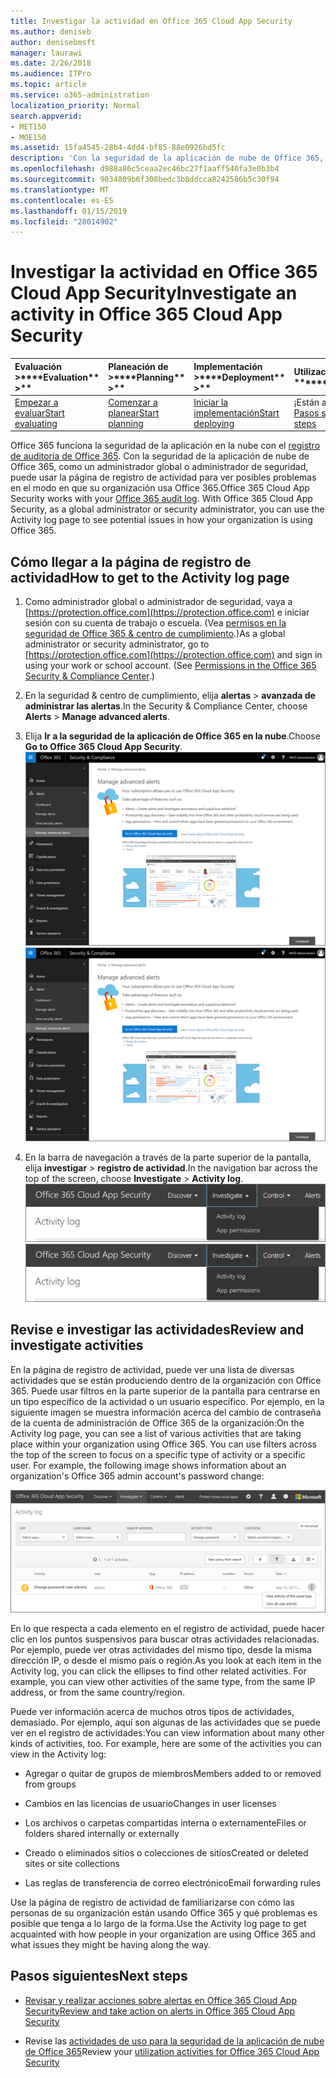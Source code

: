 ```yaml
---
title: Investigar la actividad en Office 365 Cloud App Security
ms.author: deniseb
author: denisebmsft
manager: laurawi
ms.date: 2/26/2018
ms.audience: ITPro
ms.topic: article
ms.service: o365-administration
localization_priority: Normal
search.appverid:
- MET150
- MOE150
ms.assetid: 15fa4545-28b4-4dd4-bf85-88e0926bd5fc
description: 'Con la seguridad de la aplicación de nube de Office 365, puede ver lo que sucede en el entorno de Office 365, ¿está buscando a través de instructora actividades y cuentas. '
ms.openlocfilehash: d988a86c5ceaa2ec46bc27f1aaff540fa3e0b3b4
ms.sourcegitcommit: 9034809b6f308bedc3b8ddcca8242586b5c30f94
ms.translationtype: MT
ms.contentlocale: es-ES
ms.lasthandoff: 01/15/2019
ms.locfileid: "28014902"
---
```

# <a name="investigate-an-activity-in-office-365-cloud-app-security"></a><span data-ttu-id="adfcd-103">Investigar la actividad en Office 365 Cloud App Security</span><span class="sxs-lookup"><span data-stu-id="adfcd-103">Investigate an activity in Office 365 Cloud App Security</span></span>
  
|<span data-ttu-id="adfcd-104">Evaluación **\>**</span><span class="sxs-lookup"><span data-stu-id="adfcd-104">\*\*\*\*Evaluation\*\* \>\*\*</span></span>|<span data-ttu-id="adfcd-105">Planeación de **\>**</span><span class="sxs-lookup"><span data-stu-id="adfcd-105">\*\*\*\*Planning\*\* \>\*\*</span></span>|<span data-ttu-id="adfcd-106">Implementación **\>**</span><span class="sxs-lookup"><span data-stu-id="adfcd-106">\*\*\*\*Deployment\*\* \>\*\*</span></span>|<span data-ttu-id="adfcd-107">Utilización de \*\*\*</span><span class="sxs-lookup"><span data-stu-id="adfcd-107">\*\*\*\*Utilization\*\*\*\*</span></span>|
|:-----|:-----|:-----|:-----|
|[<span data-ttu-id="adfcd-108">Empezar a evaluar</span><span class="sxs-lookup"><span data-stu-id="adfcd-108">Start evaluating</span></span>](office-365-cas-overview.md) <br/> |[<span data-ttu-id="adfcd-109">Comenzar a planear</span><span class="sxs-lookup"><span data-stu-id="adfcd-109">Start planning</span></span>](get-ready-for-office-365-cas.md) <br/> |[<span data-ttu-id="adfcd-110">Iniciar la implementación</span><span class="sxs-lookup"><span data-stu-id="adfcd-110">Start deploying</span></span>](turn-on-office-365-cas.md) <br/> |<span data-ttu-id="adfcd-111">¡Están aquí!</span><span class="sxs-lookup"><span data-stu-id="adfcd-111">You are here!</span></span>  <br/> [<span data-ttu-id="adfcd-112">Pasos siguientes</span><span class="sxs-lookup"><span data-stu-id="adfcd-112">Next steps</span></span>](#next-steps) <br/> |
   
<span data-ttu-id="adfcd-p101">Office 365 funciona la seguridad de la aplicación en la nube con el [registro de auditoría de Office 365](detailed-properties-in-the-office-365-audit-log.md). Con la seguridad de la aplicación de nube de Office 365, como un administrador global o administrador de seguridad, puede usar la página de registro de actividad para ver posibles problemas en el modo en que su organización usa Office 365.</span><span class="sxs-lookup"><span data-stu-id="adfcd-p101">Office 365 Cloud App Security works with your [Office 365 audit log](detailed-properties-in-the-office-365-audit-log.md). With Office 365 Cloud App Security, as a global administrator or security administrator, you can use the Activity log page to see potential issues in how your organization is using Office 365.</span></span>
  
## <a name="how-to-get-to-the-activity-log-page"></a><span data-ttu-id="adfcd-115">Cómo llegar a la página de registro de actividad</span><span class="sxs-lookup"><span data-stu-id="adfcd-115">How to get to the Activity log page</span></span>

1. <span data-ttu-id="adfcd-p102">Como administrador global o administrador de seguridad, vaya a [https://protection.office.com](https://protection.office.com) e iniciar sesión con su cuenta de trabajo o escuela. (Vea [permisos en la seguridad de Office 365 &amp; centro de cumplimiento](permissions-in-the-security-and-compliance-center.md).)</span><span class="sxs-lookup"><span data-stu-id="adfcd-p102">As a global administrator or security administrator, go to [https://protection.office.com](https://protection.office.com) and sign in using your work or school account. (See [Permissions in the Office 365 Security &amp; Compliance Center](permissions-in-the-security-and-compliance-center.md).)</span></span>
    
2. <span data-ttu-id="adfcd-118">En la seguridad &amp; centro de cumplimiento, elija **alertas** \> **avanzada de administrar las alertas**.</span><span class="sxs-lookup"><span data-stu-id="adfcd-118">In the Security &amp; Compliance Center, choose **Alerts** \> **Manage advanced alerts**.</span></span>
    
3. <span data-ttu-id="adfcd-119">Elija **Ir a la seguridad de la aplicación de Office 365 en la nube**.</span><span class="sxs-lookup"><span data-stu-id="adfcd-119">Choose **Go to Office 365 Cloud App Security**.</span></span><br/><span data-ttu-id="adfcd-120">![En la seguridad &amp; centro de cumplimiento, elija Administrar alertas avanzadas para ir a la seguridad de la aplicación de nube de Office 365](media/958632d4-03e3-4ade-8e22-d5509db6fca7.png)</span><span class="sxs-lookup"><span data-stu-id="adfcd-120">![In the Security &amp; Compliance Center, choose Manage Advanced Alerts to go to Office 365 Cloud App Security](media/958632d4-03e3-4ade-8e22-d5509db6fca7.png)</span></span>
  
4. <span data-ttu-id="adfcd-121">En la barra de navegación a través de la parte superior de la pantalla, elija **investigar** \> **registro de actividad**.</span><span class="sxs-lookup"><span data-stu-id="adfcd-121">In the navigation bar across the top of the screen, choose **Investigate** \> **Activity log**.</span></span><br/><span data-ttu-id="adfcd-122">![En el portal de O365 CAS, elija investigar.](media/8c7b87c9-71a6-4952-adb2-185e941ffe9a.png)</span><span class="sxs-lookup"><span data-stu-id="adfcd-122">![In the O365 CAS portal, choose Investigate.](media/8c7b87c9-71a6-4952-adb2-185e941ffe9a.png)</span></span>
  
## <a name="review-and-investigate-activities"></a><span data-ttu-id="adfcd-123">Revise e investigar las actividades</span><span class="sxs-lookup"><span data-stu-id="adfcd-123">Review and investigate activities</span></span>

<span data-ttu-id="adfcd-p103">En la página de registro de actividad, puede ver una lista de diversas actividades que se están produciendo dentro de la organización con Office 365. Puede usar filtros en la parte superior de la pantalla para centrarse en un tipo específico de la actividad o un usuario específico. Por ejemplo, en la siguiente imagen se muestra información acerca del cambio de contraseña de la cuenta de administración de Office 365 de la organización:</span><span class="sxs-lookup"><span data-stu-id="adfcd-p103">On the Activity log page, you can see a list of various activities that are taking place within your organization using Office 365. You can use filters across the top of the screen to focus on a specific type of activity or a specific user. For example, the following image shows information about an organization's Office 365 admin account's password change:</span></span>
  
![En seguridad de la aplicación de nube de Office 365, elija investigar \> registro de actividad.](media/5d54600c-59cd-4f33-b4f0-29b75c37baae.png)
  
<span data-ttu-id="adfcd-p104">En lo que respecta a cada elemento en el registro de actividad, puede hacer clic en los puntos suspensivos para buscar otras actividades relacionadas. Por ejemplo, puede ver otras actividades del mismo tipo, desde la misma dirección IP, o desde el mismo país o región.</span><span class="sxs-lookup"><span data-stu-id="adfcd-p104">As you look at each item in the Activity log, you can click the ellipses to find other related activities. For example, you can view other activities of the same type, from the same IP address, or from the same country/region.</span></span>
  
<span data-ttu-id="adfcd-p105">Puede ver información acerca de muchos otros tipos de actividades, demasiado. Por ejemplo, aquí son algunas de las actividades que se puede ver en el registro de actividades:</span><span class="sxs-lookup"><span data-stu-id="adfcd-p105">You can view information about many other kinds of activities, too. For example, here are some of the activities you can view in the Activity log:</span></span>
  
- <span data-ttu-id="adfcd-132">Agregar o quitar de grupos de miembros</span><span class="sxs-lookup"><span data-stu-id="adfcd-132">Members added to or removed from groups</span></span>
    
- <span data-ttu-id="adfcd-133">Cambios en las licencias de usuario</span><span class="sxs-lookup"><span data-stu-id="adfcd-133">Changes in user licenses</span></span>
    
- <span data-ttu-id="adfcd-134">Los archivos o carpetas compartidas interna o externamente</span><span class="sxs-lookup"><span data-stu-id="adfcd-134">Files or folders shared internally or externally</span></span>
    
- <span data-ttu-id="adfcd-135">Creado o eliminados sitios o colecciones de sitios</span><span class="sxs-lookup"><span data-stu-id="adfcd-135">Created or deleted sites or site collections</span></span>
    
- <span data-ttu-id="adfcd-136">Las reglas de transferencia de correo electrónico</span><span class="sxs-lookup"><span data-stu-id="adfcd-136">Email forwarding rules</span></span>
    
<span data-ttu-id="adfcd-137">Use la página de registro de actividad de familiarizarse con cómo las personas de su organización están usando Office 365 y qué problemas es posible que tenga a lo largo de la forma.</span><span class="sxs-lookup"><span data-stu-id="adfcd-137">Use the Activity log page to get acquainted with how people in your organization are using Office 365 and what issues they might be having along the way.</span></span>
  
## <a name="next-steps"></a><span data-ttu-id="adfcd-138">Pasos siguientes</span><span class="sxs-lookup"><span data-stu-id="adfcd-138">Next steps</span></span>

- [<span data-ttu-id="adfcd-139">Revisar y realizar acciones sobre alertas en Office 365 Cloud App Security</span><span class="sxs-lookup"><span data-stu-id="adfcd-139">Review and take action on alerts in Office 365 Cloud App Security</span></span>](review-office-365-cas-alerts.md)
    
- <span data-ttu-id="adfcd-140">Revise las [actividades de uso para la seguridad de la aplicación de nube de Office 365](utilization-activities-for-ocas.md)</span><span class="sxs-lookup"><span data-stu-id="adfcd-140">Review your [utilization activities for Office 365 Cloud App Security](utilization-activities-for-ocas.md)</span></span>
    

